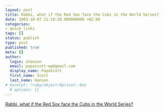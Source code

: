 ```yaml
---
layout: post
title: Rabbi, what if the Red Sox face the Cubs in the World Series?
date: 2003-10-07 21:10:28.000000000 +02:00
categories:
- quick links
tags: []
status: publish
type: post
published: true
meta: {}
author:
  login: shanson
  email: papascott-wp@gmail.com
  display_name: PapaScott
  first_name: Scott
  last_name: Hanson
# excerpt: !ruby/object:Hpricot::Doc
  # options: {}
---
```

<p><a title="Moshiach will come, history will end, and neither team will win." href="http://windsofchange.net/archives/004110.html">Rabbi, what if the Red Sox face the Cubs in the World Series?</a></p>

